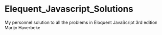 # Elequent_Javascript_Solutions
My personnel solution to all the problems in Eloquent JavaScript 3rd edition Marijn Haverbeke
